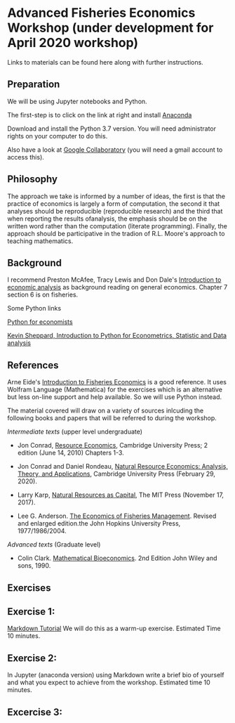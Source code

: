  # Advanced Fisheries Economics Workshop (under development for April 2020 workshop)

Links to materials can be found here along with further instructions.

## Preparation

We will be using Jupyter notebooks and Python. 

The first-step is to click on the link at right and install [Anaconda](https://www.anaconda.com/distribution/)

Download and install the Python 3.7 version. You will need administrator rights on your computer to do this.

Also have a look at [Google Collaboratory](https://colab.research.google.com/) (you will need a gmail account to access this).

## Philosophy

The approach we take is informed by a number of ideas, the first is that the practice of economics is largely a form of computation, the second it that analyses should be reproducible (reproducible research) and the third that when reporting the results ofanalysis, the emphasis should be on the written word rather than the computation (literate programming). Finally, the approach should be participative in the tradion of R.L. Moore's approach to teaching mathematics.

## Background

I recommend Preston McAfee, Tracy Lewis and Don Dale's [Introduction to economic analysis](https://www.kellogg.northwestern.edu/faculty/dale/ieav21.) as background reading on general economics. Chapter 7 section 6 is on fisheries.

Some Python links

[Python for economists](https://scholar.harvard.edu/files/ambell/files/python_for_economists.pdf)

[Kevin Sheppard, Introduction to Python for Econometrics, Statistic and Data analysis](https://www.kevinsheppard.com/files/teaching/python/notes/python_introduction_2019.pdf)

## References 

Arne Eide's [Introduction to Fisheries Economics](https://figshare.com/articles/Introduction_to_Fisheries_Economics/3784821#)
is a good reference. It uses Wolfram Language (Mathematica) for the exercises which is an alternative but less on-line support and help available. So we will use Python instead.

The material covered will draw on a variety of sources inlcuding the following books and papers that will be referred to during the workshop.

*Intermediate texts* (upper level undergraduate)

- Jon Conrad, [Resource Economics](https://www.amazon.com/Resource-Economics-Jon-M-Conrad-ebook/dp/B00FF76RAK/), Cambridge University Press; 2 edition (June 14, 2010) Chapters 1-3.

- Jon Conrad and Daniel Rondeau, [Natural Resource Economics: Analysis, Theory, and Applications](https://www.amazon.com/Natural-Resource-Economics-Analysis-Applications-ebook/dp/B083M1L7SM/), Cambridge University Press 
(February 29, 2020). 

- Larry Karp, [Natural Resources as Capital](https://www.amazon.com/Natural-Resources-Capital-MIT-Press-ebook/dp/B077SVV5M8/), The MIT Press (November 17, 2017).

- Lee G. Anderson. [The Economics of Fisheries Management](https://www.amazon.com/Economics-Fisheries-Management-Lee-Anderson/dp/1930665989/). Revised and enlarged edition.the John Hopkins University Press, 1977/1986/2004.

*Advanced texts* (Graduate level)

- Colin Clark. [Mathematical Bioeconomics](https://www.amazon.com/Mathematical-Bioeconomics-Management-Renewable-Resources/dp/0471508837/). 2nd Edition John Wiley and sons, 1990.

## Exercises

Exercise 1:
----------

[Markdown Tutorial](https://commonmark.org/help/tutorial/) We will do this as a warm-up exercise. Estimated Time 10 minutes.

Exercise 2:
----------

In Jupyter (anaconda version) using Markdown write a brief bio of yourself and what you expect to achieve from the workshop. Estimated time 10 minutes.

Excercise 3:
-----------

























